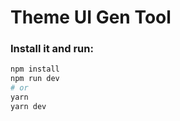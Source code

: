 # Theme UI Gen Tool

### Install it and run:

```bash
npm install
npm run dev
# or
yarn
yarn dev
```
